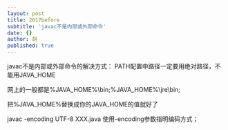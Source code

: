 ```yaml
---
layout: post
title: 2017before
subtitle: 'javac不是内部或外部命令'
date: {}
author: 胡
published: true
---
```

javac不是内部或外部命令的解决方式：
PATH配置中路径一定要用绝对路径，不能用JAVA_HOME

网上的一般都是%JAVA_HOME%\bin;%JAVA_HOME%\jre\bin;

把%JAVA_HOME%替换成你的JAVA_HOME的值就好了

javac -encoding UTF-8 XXX.java 使用-encoding参数指明编码方式；
